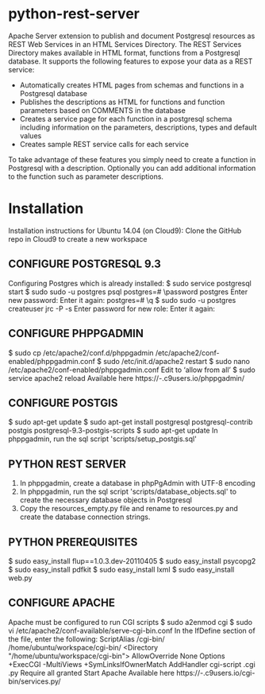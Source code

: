 python-rest-server
==================

Apache Server extension to publish and document Postgresql resources as REST Web Services in an HTML Services Directory.
The REST Services Directory makes available in HTML format, functions from a Postgresql database. It supports the following features to expose your data as a REST service:

* Automatically creates HTML pages from schemas and functions in a Postgresql database
* Publishes the descriptions as HTML for functions and function parameters based on COMMENTS in the database
* Creates a service page for each function in a postgresql schema including information on the parameters, descriptions, types and default values
* Creates sample REST service calls for each service

To take advantage of these features you simply need to create a function in Postgresql with a description. Optionally you can add additional information to the function such as parameter descriptions.

# Installation
Installation instructions for Ubuntu 14.04 (on Cloud9):
Clone the GitHub repo in Cloud9 to create a new workspace 

## CONFIGURE POSTGRESQL 9.3
Configuring Postgres which is already installed:
 $ sudo service postgresql start
 $ sudo sudo -u postgres psql
postgres=# \password postgres
Enter new password: 
Enter it again: 
postgres=# \q
 $ sudo sudo -u postgres createuser jrc -P -s
Enter password for new role: 
Enter it again: 

## CONFIGURE PHPPGADMIN
$ sudo cp /etc/apache2/conf.d/phppgadmin /etc/apache2/conf-enabled/phppgadmin.conf
$ sudo /etc/init.d/apache2 restart
$ sudo nano /etc/apache2/conf-enabled/phppgadmin.conf
Edit to ‘allow from all’
$ sudo service apache2 reload
Available here https://<c9workspacename>-<c9username>.c9users.io/phppgadmin/

## CONFIGURE POSTGIS
$ sudo apt-get update
$ sudo apt-get install postgresql postgresql-contrib postgis postgresql-9.3-postgis-scripts
$ sudo apt-get update
In phppgadmin, run the sql script 'scripts/setup_postgis.sql'

## PYTHON REST SERVER
1.	In phppgadmin, create a database in phpPgAdmin with UTF-8 encoding
2.	In phppgadmin, run the sql script 'scripts/database_objects.sql' to create the necessary database objects in Postgresql
3.	Copy the resources_empty.py file and rename to resources.py and create the database connection strings. 

## PYTHON PREREQUISITES
$ sudo easy_install flup==1.0.3.dev-20110405 
$ sudo easy_install psycopg2
$ sudo easy_install pdfkit
$ sudo easy_install lxml
$ sudo easy_install web.py

## CONFIGURE APACHE
Apache must be configured to run CGI scripts
$ sudo a2enmod cgi
$ sudo vi /etc/apache2/conf-available/serve-cgi-bin.conf
In the IfDefine section of the file, enter the following:
    ScriptAlias /cgi-bin/ /home/ubuntu/workspace/cgi-bin/
    <Directory "/home/ubuntu/workspace/cgi-bin">
            AllowOverride None
            Options +ExecCGI -MultiViews +SymLinksIfOwnerMatch
            AddHandler cgi-script .cgi .py
            Require all granted
    </Directory>
Start Apache
Available here https://<c9workspacename>-<c9username>.c9users.io/cgi-bin/services.py/ 
